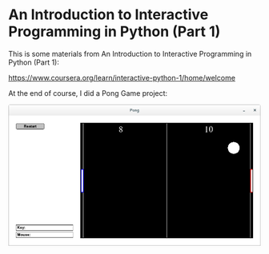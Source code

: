 # An Introduction to Interactive Programming in Python (Part 1)

This is some materials from An Introduction to Interactive Programming in Python (Part 1):
    
https://www.coursera.org/learn/interactive-python-1/home/welcome

At the end of course, I did a Pong Game project:

![Image of Pong](./pong.png)
